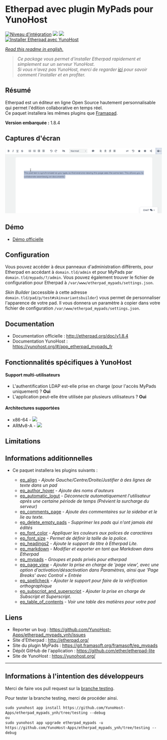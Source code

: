 # Etherpad avec plugin MyPads pour YunoHost

[![Niveau d'intégration](https://dash.yunohost.org/integration/etherpad_mypads.svg)](https://dash.yunohost.org/appci/app/etherpad_mypads) ![](https://ci-apps.yunohost.org/ci/badges/etherpad_mypads.status.svg) [![](https://ci-apps.yunohost.org/ci/badges/etherpad_mypads.maintain.svg)](https://github.com/YunoHost/Apps/#what-to-do-if-i-cant-maintain-my-app-anymore-)  
[![Installer Etherpad avec YunoHost](https://install-app.yunohost.org/install-with-yunohost.svg)](https://install-app.yunohost.org/?app=etherpad_mypads)

*[Read this readme in english.](./README.md)*

> *Ce package vous permet d'installer Etherpad rapidement et simplement sur un serveur YunoHost.  
Si vous n'avez pas YunoHost, merci de regarder [ici](https://yunohost.org/#/install_fr) pour savoir comment l'installer et en profiter.*

## Résumé
Etherpad est un éditeur en ligne Open Source hautement personnalisable qui permet l'édition collaborative en temps réel.  
Ce paquet installera les mêmes plugins que [Framapad](https://framapad.org/).

**Version embarquée :** 1.8.4

## Captures d'écran

![](https://github.com/ether/etherpad-lite/blob/develop/doc/images/etherpad_demo.gif)

## Démo

* [Démo officielle](https://video.etherpad.com/)

## Configuration

Vous pouvez accéder à deux panneaux d'administration différents, pour Etherpad en accédant à `domain.tld/admin` et pour MyPads par `domain.tld/mypads/?/admin`. Vous pouvez également trouver le fichier de configuration pour Etherpad à `/var/www/etherpad_mypads/settings.json`.

*Skin Builder* (accessible à cette adresse `domain.tld/pad/p/test#skinvariantsbuilder`) vous permet de personnaliser l'apparence de votre pad. Il vous donnera un paramètre à copier dans votre fichier de configuration `/var/www/etherpad_mypads/settings.json`.

## Documentation

 * Documentation officielle : http://etherpad.org/doc/v1.8.4
 * Documentation YunoHost : https://yunohost.org/#/app_etherpad_mypads_fr

## Fonctionnalités spécifiques à YunoHost

#### Support multi-utilisateurs

 * L'authentification LDAP est-elle prise en charge (pour l'accès MyPads uniquement) ? **Oui**
 * L'application peut-elle être utilisée par plusieurs utilisateurs ? **Oui**

#### Architectures supportées

* x86-64 - [![](https://ci-apps.yunohost.org/ci/logs/etherpad_mypads%20%28Apps%29.svg)](https://ci-apps.yunohost.org/ci/apps/etherpad_mypads/)
* ARMv8-A - [![](https://ci-apps-arm.yunohost.org/ci/logs/etherpad_mypads%20%28Apps%29.svg)](https://ci-apps-arm.yunohost.org/ci/apps/etherpad_mypads/)

## Limitations

## Informations additionnelles

* Ce paquet installera les plugins suivants :

  * [ep_align](https://www.npmjs.com/package/ep_align) - *Ajoute Gauche/Centre/Droite/Justifier à des lignes de texte dans un pad*
  * [ep_author_hover](https://www.npmjs.com/package/ep_author_hover) - *Ajoute des noms d'auteurs*
  * [ep_automatic_logut](https://www.npmjs.com/package/ep_automatic_logut) - *Déconnecte automatiquement l'utilisateur après une certaine période de temps (Prévient la surcharge du serveur)*
  * [ep_comments_page](https://www.npmjs.com/package/ep_comments_page) - *Ajoute des commentaires sur la sidebar et le lie au texte.*
  * [ep_delete_empty_pads](https://www.npmjs.com/package/ep_delete_empty_pads) - *Supprimer les pads qui n'ont jamais été édités*
  * [ep_font_color](https://www.npmjs.com/package/ep_font_color) - *Appliquer les couleurs aux polices de caractères*
  * [ep_font_size](https://www.npmjs.com/package/ep_font_size) - *Permet de définir la taille de la police*.
  * [ep_headings2](https://www.npmjs.com/package/ep_headings2) - *Ajoute le support de titre à Etherpad Lite.*
  * [ep_markdown](https://www.npmjs.com/package/ep_markdown) - *Modifier et exporter en tant que Markdown dans Etherpad*
  * [ep_mypads](https://www.npmjs.com/package/ep_mypads) - *Groupes et pads privés pour etherpad*
  * [ep_page_view](https://www.npmjs.com/package/ep_page_view) - *Ajouter la prise en charge de 'page view', avec une option d'activation/désactivation dans Paramètres, ainsi que 'Page Breaks' avec Control + Entrée*
  * [ep_spellcheck](https://www.npmjs.com/package/ep_spellcheck) - *Ajouter le support pour faire de la vérification orthographique*
  * [ep_subscript_and_superscript](https://www.npmjs.com/package/ep_subscript_and_superscript) - *Ajouter la prise en charge de Subscript et Superscript*.
  * [ep_table_of_contents](https://www.npmjs.com/package/ep_table_of_contents) - *Voir une table des matières pour votre pad*

## Liens

 * Reporter un bug : https://github.com/YunoHost-Apps/etherpad_mypads_ynh/issues
 * Site d'Etherpad : http://etherpad.org/
 * Site du plugin MyPads : https://git.framasoft.org/framasoft/ep_mypads
 * Dépôt GitHub de l'application : https://github.com/ether/etherpad-lite
 * Site de YunoHost : https://yunohost.org/

---

## Informations à l'intention des développeurs

Merci de faire vos pull request sur la [branche testing](https://github.com/YunoHost-Apps/etherpad_mypads_ynh/tree/testing).

Pour tester la branche testing, merci de procéder ainsi.
```
sudo yunohost app install https://github.com/YunoHost-Apps/etherpad_mypads_ynh/tree/testing --debug
ou
sudo yunohost app upgrade etherpad_mypads -u https://github.com/YunoHost-Apps/etherpad_mypads_ynh/tree/testing --debug
```
